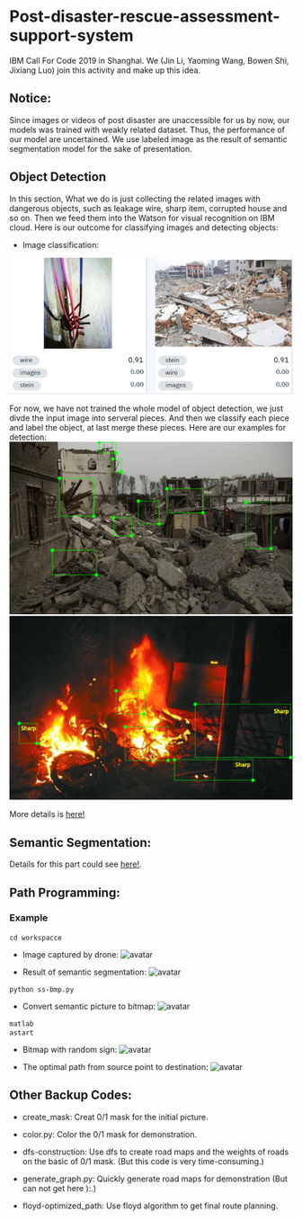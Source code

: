 # Post-disaster-rescue-assessment-support-system
IBM Call For Code 2019 in Shanghai. We (Jin Li, Yaoming Wang, Bowen Shi, Jixiang Luo) join this activity and make up this idea.

## Notice:
Since images or videos of post disaster are unaccessible for us by now, our models was trained with weakly related dataset. Thus, the performance of our model are uncertained. We use labeled image as the result of semantic segmentation model for the sake of presentation.

## Object Detection
In this section, What we do is just collecting the related images with dangerous objects, such as leakage wire, sharp item, corrupted house and so on. Then we feed them into the Watson for visual recognition on IBM cloud. Here is our outcome for classifying images and detecting objects:
* Image classification:

![avatar](./object-detection/dt3.png)

For now, we have not trained the whole model of object detection, we just divde the input image into serveral pieces. And then we classify each piece and label the object, at last merge these pieces. Here are our examples for detection:
![avatar](./object-detection/dt1.png)
![avatar](./object-detection/dt2.png)

More details is [here!](https://github.com/smileformylove/Post-disaster-rescue-assessment-support-system/blob/master/object-detection/README.md "With a Title")

## Semantic Segmentation: 
Details for this part could see [here!](https://github.com/smileformylove/Post-disaster-rescue-assessment-support-system/blob/master/Tensorflow-SegNet/README.md "With a Title"). 

## Path Programming:
### Example
```
cd workspacce
```


* Image captured by drone:
![avatar](./PRM/road.jpg)



* Result of semantic segmentation:
![avatar](./PRM/ss.jpeg)


```
python ss-bmp.py
```


* Convert semantic picture to bitmap:
![avatar](./PRM/ss.bmp)



```
matlab
astart
```


* Bitmap with random sign:
![avatar](./PRM/allpath.jpg)



* The optimal path from source point to destination:
![avatar](./PRM/path.jpg)

## Other Backup Codes:
* create_mask: Creat 0/1 mask for the initial picture.

* color.py: Color the 0/1 mask for demonstration.

* dfs-construction: Use dfs to create road maps and the weights of roads on the basic of 0/1 mask. (But this code is very time-consuming.)

* generate_graph.py: Quickly generate road maps for demonstration (But can not get here ):.) 

* floyd-optimized_path: Use floyd algorithm to get final route planning.


